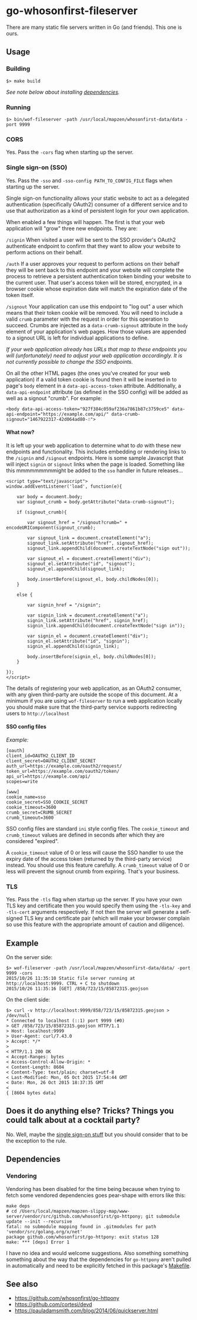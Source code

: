 # go-whosonfirst-fileserver

There are many static file servers written in Go (and friends). This one is ours.

## Usage

### Building

```
$> make build
```

_See note below about installing [dependencies](#dependencies)._

### Running

```
$> bin/wof-fileserver -path /usr/local/mapzen/whosonfirst-data/data -port 9999
```

### CORS

Yes. Pass the `-cors` flag when starting up the server.

### Single sign-on (SSO)

Yes. Pass the `-sso` and `-sso-config PATH_TO_CONFIG_FILE` flags when starting up the server.

Single sign-on functionality allows your static website to act as a delegated authentication (specifically OAuth2) consumer of a different service and to use that authorization as a kind of persistent login for your own application.

When enabled a few things will happen. The first is that your web application will "grow" three new endpoints. They are:

`/signin` When visited a user will be sent to the SSO provider's OAuth2 authenticate endpoint to confirm that they want to allow your website to perform actions on their behalf.

`/auth` If a user approves your request to perform actions on their behalf they will be sent back to this endpoint and your website will complete the process to retrieve a persistent authentication token binding your website to the current user. That user's access token will be stored, encrypted, in a browser cookie whose expiration date will match the expiration date of the token itself.

`/signout` Your application can use this endpoint to "log out" a user which means that their token cookie will be removed. You will need to include a valid `crumb` parameter with the request in order for this operation to succeed. Crumbs are injected as a `data-crumb-signout` attribute in the `body` element of your application's web pages. How those values are appended to a signout URL is left for individual applications to define.

_If your web application already has URLs that map to these endpoints you will (unfortunately) need to adjust your web application accordingly. It is not currently possible to change the SSO endpoints._

On all the other HTML pages (the ones you've created for your web application) if a valid token cookie is found then it will be inserted in to page's `body` element in a `data-api-access-token` attribute. Additionally, a `data-api-endpoint` attribute (as defined in the SSO config) will be added as well as a signout "crumb". For example:

```
<body data-api-access-token="927f384c059af236a7861b87c3759ce5" data-api-endpoint="https://example.com/api/" data-crumb-signout="1467922317-42d064ad80-☃">
```

#### What now?

It is left up your web application to determine what to _do_ with these new endpoints and functionality. This includes embedding or rendering links to the `/signin` and `/signout` endpoints. Here is some sample Javascript that will inject `signin` or `signout` links when the page is loaded. Something like this mmmmmmmmmight be added to the `sso` handler in future releases...

```
<script type="text/javascript">  
window.addEventListener('load', function(e){

	var body = document.body;
	var signout_crumb = body.getAttribute("data-crumb-signout");

	if (signout_crumb){

		var signout_href = "/signout?crumb=" + encodeURIComponent(signout_crumb);

		var signout_link = document.createElement("a");
		signout_link.setAttribute("href", signout_href);
		signout_link.appendChild(document.createTextNode("sign out"));

		var signout_el = document.createElement("div");
		signout_el.setAttribute("id", "signout");
		signout_el.appendChild(signout_link);

		body.insertBefore(signout_el, body.childNodes[0]);
	}

	else {

		var signin_href = "/signin";

		var signin_link = document.createElement("a");
		signin_link.setAttribute("href", signin_href);
		signin_link.appendChild(document.createTextNode("sign in"));

		var signin_el = document.createElement("div");
		signin_el.setAttribute("id", "signin");
		signin_el.appendChild(signin_link);

		body.insertBefore(signin_el, body.childNodes[0]);
	}

});
</script>
```

The details of registering your web application, as an OAuth2 consumer, with any given third-party are outside the scope of this document. At a minimum if you are using `wof-fileserver` to run a web application locally you should make sure that the third-party service supports redirecting users to `http://localhost`

#### SSO config files

_Example:_

```
[oauth]
client_id=OAUTH2_CLIENT_ID
client_secret=OAUTH2_CLIENT_SECRET
auth_url=https://example.com/oauth2/request/
token_url=https://example.com/oauth2/token/
api_url=https://example.com/api/
scopes=write

[www]
cookie_name=sso
cookie_secret=SSO_COOKIE_SECRET
cookie_timeout=3600
crumb_secret=CRUMB_SECRET
crumb_timeout=3600
```

SSO config files are standard `ini` style config files. The `cookie_timeout` and `crumb_timeout` values are defined in seconds after which they are considered "expired". 

A `cookie_timeout` value of 0 or less will cause the SSO handler to use the expiry date of the access token (returned by the third-party service) instead. You should use this feature carefully. A `crumb_timeout` value of 0 or less will prevent the signout crumb from expiring. That's your business.

### TLS

Yes. Pass the `-tls` flag when startup up the server. If you have your own TLS key and certificate then you would specify them using the `-tls-key` and `-tls-cert` arguments respectively. If not then the server will generate a self-signed TLS key and certificate pair (which will make your browser complain so use this feature with the appropriate amount of caution and diligence).

## Example

On the server side:

```
$> wof-fileserver -path /usr/local/mapzen/whosonfirst-data/data/ -port 9999 -cors
2015/10/26 11:35:10 Static file server running at http://localhost:9999. CTRL + C to shutdown
2015/10/26 11:35:16 [GET] /858/723/15/85872315.geojson
```

On the client side:

```
$> curl -v http://localhost:9999/858/723/15/85872315.geojson > /dev/null
* Connected to localhost (::1) port 9999 (#0)
> GET /858/723/15/85872315.geojson HTTP/1.1
> Host: localhost:9999
> User-Agent: curl/7.43.0
> Accept: */*
> 
< HTTP/1.1 200 OK
< Accept-Ranges: bytes
< Access-Control-Allow-Origin: *
< Content-Length: 8604
< Content-Type: text/plain; charset=utf-8
< Last-Modified: Mon, 05 Oct 2015 17:54:44 GMT
< Date: Mon, 26 Oct 2015 18:37:35 GMT
< 
{ [8604 bytes data]
```

## Does it do anything else? Tricks? Things you could talk about at a cocktail party?

No. Well, maybe the [single sign-on stuff](#single-sign-on-sso) but you should consider that to be the exception to the rule.

## Dependencies

### Vendoring

Vendoring has been disabled for the time being because when trying to fetch some vendored dependencies goes pear-shape with errors like this:

```
make deps
# cd /Users/local/mapzen/mapzen-slippy-map/www-server/vendor/src/github.com/whosonfirst/go-httpony; git submodule update --init --recursive
fatal: no submodule mapping found in .gitmodules for path 'vendor/src/golang.org/x/net'
package github.com/whosonfirst/go-httpony: exit status 128
make: *** [deps] Error 1
```

I have no idea and would welcome suggestions. Also something something something about the way that the dependencies for `go-httpony` aren't pulled in automatically and need to be explicitly fetched in this package's [Makefile](Makefile).

## See also

* https://github.com/whosonfirst/go-httpony
* https://github.com/cortesi/devd
* https://pauladamsmith.com/blog/2014/06/quickserver.html
